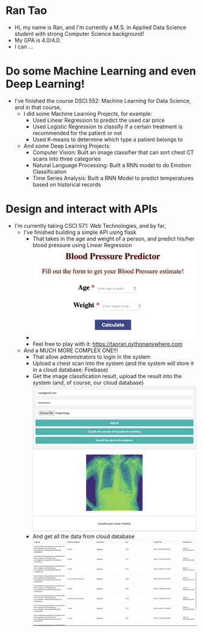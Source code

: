 # Ran Tao
- Hi, my name is Ran, and I'm currently a M.S. in Applied Data Science student with strong Computer Science background!
- My GPA is 4.0/4.0. 
- I can ...

# Do some Machine Learning and even Deep Learning!
- I've finished the course DSCI 552: Machine Learning for Data Science, and in that course, 
  - I did some Machine Learning Projects, for example:
    - Used Linear Regression to predict the used car price
    - Used Logistic Regression to classify if a certain treatment is recommended for the patient or not
    - Used K-means to determine which type a patient belongs to
  - And some Deep Learning Projects:
    - Computer Vision: Built an image classifier that can sort chest CT scans into three categories
    - Natural Language Processing: Built a RNN model to do Emotion Classification
    - Time Series Analysis: Built a RNN Model to predict temperatures based on historical records

# Design and interact with APIs 
- I'm currently taking CSCI 571: Web Technologies, and by far,
  - I've finished building a simple API using flask
    - That takes in the age and weight of a person, and predict his/her blood pressure using Linear Regression
    - ![](/images/Screen%20Shot%202022-03-17%20at%2012.45.04%20PM.png)
    - Feel free to play with it: https://taoran.pythonanywhere.com
  - And a MUCH MORE COMPLEX ONE!!!
    - That allow administrators to login in the system
    - Upload a chest scan into the system (and the system will store it in a cloud database: Firebase)
    - Get the image classfication result, upload the result into the system (and, of course, our cloud database)
    ![](/images/cla_result.png)
    - And get all the data from cloud database
    ![](/images/all_image.png)
